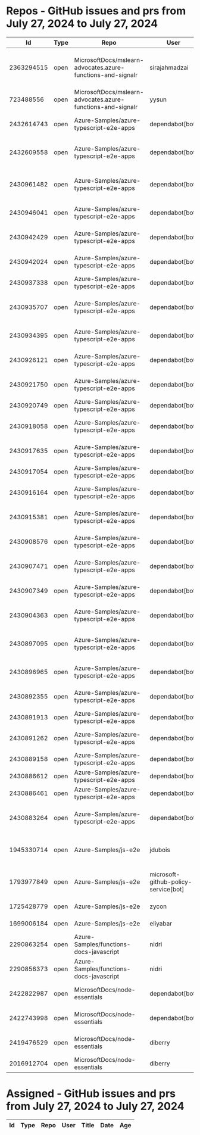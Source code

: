 # Repos - GitHub issues and prs from July 27, 2024 to July 27, 2024
|Id|Type|Repo|User|Title|Date|Age|
|--|--|--|--|--|--|--|
|2363294515|open|MicrosoftDocs/mslearn-advocates.azure-functions-and-signalr|sirajahmadzai| [ Enable real-time updates in a web application using Azure Functions and SignalR Service Exercise Deployment Fails](https://api.github.com/repos/MicrosoftDocs/mslearn-advocates.azure-functions-and-signalr/issues/90)|2024-06-20T00:34:49Z|37|
|723488556|open|MicrosoftDocs/mslearn-advocates.azure-functions-and-signalr|yysun| [connection.send vs axios](https://api.github.com/repos/MicrosoftDocs/mslearn-advocates.azure-functions-and-signalr/issues/16)|2020-10-16T19:42:14Z|1380|
|2432614743|open|Azure-Samples/azure-typescript-e2e-apps|dependabot[bot]| [Bump @typescript-eslint/eslint-plugin from 5.62.0 to 7.17.0 in /lib](https://api.github.com/repos/Azure-Samples/azure-typescript-e2e-apps/issues/210)|2024-07-26T16:58:42Z|1|
|2432609558|open|Azure-Samples/azure-typescript-e2e-apps|dependabot[bot]| [Bump eslint-config-prettier from 8.10.0 to 9.1.0 in /azure-upload-file-to-storage/api](https://api.github.com/repos/Azure-Samples/azure-typescript-e2e-apps/issues/209)|2024-07-26T16:54:49Z|1|
|2430961482|open|Azure-Samples/azure-typescript-e2e-apps|dependabot[bot]| [Bump @typescript-eslint/eslint-plugin from 5.62.0 to 7.17.0 in /lib-openai](https://api.github.com/repos/Azure-Samples/azure-typescript-e2e-apps/issues/208)|2024-07-25T20:54:09Z|2|
|2430946041|open|Azure-Samples/azure-typescript-e2e-apps|dependabot[bot]| [Bump prettier from 2.8.8 to 3.3.3 in /app-react-vite-openai-chat](https://api.github.com/repos/Azure-Samples/azure-typescript-e2e-apps/issues/207)|2024-07-25T20:42:27Z|2|
|2430942429|open|Azure-Samples/azure-typescript-e2e-apps|dependabot[bot]| [Bump @types/node from 18.19.42 to 20.14.12 in /api-functions-v4-upload-file](https://api.github.com/repos/Azure-Samples/azure-typescript-e2e-apps/issues/206)|2024-07-25T20:39:56Z|2|
|2430942024|open|Azure-Samples/azure-typescript-e2e-apps|dependabot[bot]| [Bump @types/mssql from 8.1.2 to 9.1.5 in /lib-azure-sql](https://api.github.com/repos/Azure-Samples/azure-typescript-e2e-apps/issues/205)|2024-07-25T20:39:37Z|2|
|2430937338|open|Azure-Samples/azure-typescript-e2e-apps|dependabot[bot]| [Bump chalk from 4.1.2 to 5.3.0](https://api.github.com/repos/Azure-Samples/azure-typescript-e2e-apps/issues/204)|2024-07-25T20:36:09Z|2|
|2430935707|open|Azure-Samples/azure-typescript-e2e-apps|dependabot[bot]| [Bump @types/node from 16.18.104 to 20.14.12 in /api-functions-v4-cosmos-db-no-sql](https://api.github.com/repos/Azure-Samples/azure-typescript-e2e-apps/issues/203)|2024-07-25T20:34:55Z|2|
|2430934395|open|Azure-Samples/azure-typescript-e2e-apps|dependabot[bot]| [Bump typescript from 4.9.5 to 5.5.4 in /api-functions-v4-mongoose](https://api.github.com/repos/Azure-Samples/azure-typescript-e2e-apps/issues/202)|2024-07-25T20:33:56Z|2|
|2430926121|open|Azure-Samples/azure-typescript-e2e-apps|dependabot[bot]| [Bump @typescript-eslint/eslint-plugin from 5.62.0 to 7.17.0 in /lib-util](https://api.github.com/repos/Azure-Samples/azure-typescript-e2e-apps/issues/201)|2024-07-25T20:27:52Z|2|
|2430921750|open|Azure-Samples/azure-typescript-e2e-apps|dependabot[bot]| [Bump eslint-config-prettier from 8.10.0 to 9.1.0 in /sdk-azure-openai](https://api.github.com/repos/Azure-Samples/azure-typescript-e2e-apps/issues/200)|2024-07-25T20:24:38Z|2|
|2430920749|open|Azure-Samples/azure-typescript-e2e-apps|dependabot[bot]| [Bump eslint from 8.57.0 to 9.7.0 in /sdk-azure-openai](https://api.github.com/repos/Azure-Samples/azure-typescript-e2e-apps/issues/199)|2024-07-25T20:23:54Z|2|
|2430918058|open|Azure-Samples/azure-typescript-e2e-apps|dependabot[bot]| [Bump @azure/openai from 1.0.0-beta.12 to 2.0.0-beta.1 in /lib-openai](https://api.github.com/repos/Azure-Samples/azure-typescript-e2e-apps/issues/198)|2024-07-25T20:21:57Z|2|
|2430917635|open|Azure-Samples/azure-typescript-e2e-apps|dependabot[bot]| [Bump rimraf from 5.0.9 to 6.0.1 in /azure-upload-file-to-storage/app](https://api.github.com/repos/Azure-Samples/azure-typescript-e2e-apps/issues/197)|2024-07-25T20:21:39Z|2|
|2430917054|open|Azure-Samples/azure-typescript-e2e-apps|dependabot[bot]| [Bump typescript from 4.9.5 to 5.5.4 in /app-react-vite](https://api.github.com/repos/Azure-Samples/azure-typescript-e2e-apps/issues/196)|2024-07-25T20:21:14Z|2|
|2430916164|open|Azure-Samples/azure-typescript-e2e-apps|dependabot[bot]| [Bump @types/node from 18.19.42 to 20.14.12 in /app-react-vite](https://api.github.com/repos/Azure-Samples/azure-typescript-e2e-apps/issues/195)|2024-07-25T20:20:35Z|2|
|2430915381|open|Azure-Samples/azure-typescript-e2e-apps|dependabot[bot]| [Bump vite from 4.5.3 to 5.3.5 in /azure-upload-file-to-storage/app](https://api.github.com/repos/Azure-Samples/azure-typescript-e2e-apps/issues/194)|2024-07-25T20:20:00Z|2|
|2430908576|open|Azure-Samples/azure-typescript-e2e-apps|dependabot[bot]| [Bump typescript from 4.9.5 to 5.5.4 in /api-functions-v4-cosmos-db-no-sql](https://api.github.com/repos/Azure-Samples/azure-typescript-e2e-apps/issues/193)|2024-07-25T20:15:02Z|2|
|2430907471|open|Azure-Samples/azure-typescript-e2e-apps|dependabot[bot]| [Bump rimraf from 5.0.9 to 6.0.1 in /api-functions-v4-upload-file](https://api.github.com/repos/Azure-Samples/azure-typescript-e2e-apps/issues/192)|2024-07-25T20:14:13Z|2|
|2430907349|open|Azure-Samples/azure-typescript-e2e-apps|dependabot[bot]| [Bump typescript from 4.9.5 to 5.5.4 in /api-functions-v4-upload-file](https://api.github.com/repos/Azure-Samples/azure-typescript-e2e-apps/issues/191)|2024-07-25T20:14:07Z|2|
|2430904363|open|Azure-Samples/azure-typescript-e2e-apps|dependabot[bot]| [Bump eslint-config-prettier from 8.10.0 to 9.1.0 in /lib-util](https://api.github.com/repos/Azure-Samples/azure-typescript-e2e-apps/issues/190)|2024-07-25T20:11:56Z|2|
|2430897095|open|Azure-Samples/azure-typescript-e2e-apps|dependabot[bot]| [Bump @typescript-eslint/eslint-plugin from 5.62.0 to 7.17.0 in /sdk-azure-openai](https://api.github.com/repos/Azure-Samples/azure-typescript-e2e-apps/issues/189)|2024-07-25T20:06:47Z|2|
|2430896965|open|Azure-Samples/azure-typescript-e2e-apps|dependabot[bot]| [Bump styled-components from 5.3.11 to 6.1.12 in /app-react-vite-openai-chat](https://api.github.com/repos/Azure-Samples/azure-typescript-e2e-apps/issues/188)|2024-07-25T20:06:42Z|2|
|2430892355|open|Azure-Samples/azure-typescript-e2e-apps|dependabot[bot]| [Bump @azure/openai from 1.0.0-beta.12 to 2.0.0-beta.1](https://api.github.com/repos/Azure-Samples/azure-typescript-e2e-apps/issues/187)|2024-07-25T20:03:22Z|2|
|2430891913|open|Azure-Samples/azure-typescript-e2e-apps|dependabot[bot]| [Bump eslint from 8.57.0 to 9.7.0 in /lib-openai](https://api.github.com/repos/Azure-Samples/azure-typescript-e2e-apps/issues/186)|2024-07-25T20:03:03Z|2|
|2430891262|open|Azure-Samples/azure-typescript-e2e-apps|dependabot[bot]| [Bump typescript from 4.9.5 to 5.5.4 in /api-functions-v3-upload-file](https://api.github.com/repos/Azure-Samples/azure-typescript-e2e-apps/issues/185)|2024-07-25T20:02:34Z|2|
|2430889158|open|Azure-Samples/azure-typescript-e2e-apps|dependabot[bot]| [Bump @azure/functions from 4.0.0-alpha.9 to 4.5.0 in /api](https://api.github.com/repos/Azure-Samples/azure-typescript-e2e-apps/issues/184)|2024-07-25T20:01:05Z|2|
|2430886612|open|Azure-Samples/azure-typescript-e2e-apps|dependabot[bot]| [Bump prettier from 2.8.8 to 3.3.3 in /lib-util](https://api.github.com/repos/Azure-Samples/azure-typescript-e2e-apps/issues/183)|2024-07-25T19:59:18Z|2|
|2430886461|open|Azure-Samples/azure-typescript-e2e-apps|dependabot[bot]| [Bump uuid from 9.0.1 to 10.0.0 in /lib-azure-sql](https://api.github.com/repos/Azure-Samples/azure-typescript-e2e-apps/issues/182)|2024-07-25T19:59:11Z|2|
|2430883264|open|Azure-Samples/azure-typescript-e2e-apps|dependabot[bot]| [Bump @typescript-eslint/eslint-plugin from 5.62.0 to 7.17.0 in /azure-upload-file-to-storage/api](https://api.github.com/repos/Azure-Samples/azure-typescript-e2e-apps/issues/181)|2024-07-25T19:56:50Z|2|
|1945330714|open|Azure-Samples/js-e2e|jdubois| [This repo doesn't meet the "durable ownership minimums" for Microsoft compliance](https://api.github.com/repos/Azure-Samples/js-e2e/issues/55)|2023-10-16T14:19:48Z|285|
|1793977849|open|Azure-Samples/js-e2e|microsoft-github-policy-service[bot]| [FabricBot: Onboarding to GitOps.ResourceManagement because of FabricBot decommissioning](https://api.github.com/repos/Azure-Samples/js-e2e/issues/54)|2023-07-07T18:01:49Z|386|
|1725428779|open|Azure-Samples/js-e2e|zycon| [Method changed to beginStart](https://api.github.com/repos/Azure-Samples/js-e2e/issues/53)|2023-05-25T09:20:31Z|429|
|1699006184|open|Azure-Samples/js-e2e|eliyabar| [Update create-vm.js](https://api.github.com/repos/Azure-Samples/js-e2e/issues/52)|2023-05-07T10:47:32Z|447|
|2290863254|open|Azure-Samples/functions-docs-javascript|nidri| [Update README.md to update references to http triggers](https://api.github.com/repos/Azure-Samples/functions-docs-javascript/issues/9)|2024-05-11T11:56:21Z|77|
|2290856373|open|Azure-Samples/functions-docs-javascript|nidri| [Update httpTriggerRoute.js to use 'context' instead of 'console' for …](https://api.github.com/repos/Azure-Samples/functions-docs-javascript/issues/8)|2024-05-11T11:47:20Z|77|
|2422822987|open|MicrosoftDocs/node-essentials|dependabot[bot]| [chore(deps-dev): bump husky from 9.0.10 to 9.1.1 in /nodejs-http](https://api.github.com/repos/MicrosoftDocs/node-essentials/issues/146)|2024-07-22T13:00:26Z|5|
|2422743998|open|MicrosoftDocs/node-essentials|dependabot[bot]| [chore(deps-dev): bump husky from 9.0.10 to 9.1.1 in /nodejs-files](https://api.github.com/repos/MicrosoftDocs/node-essentials/issues/145)|2024-07-22T12:23:36Z|5|
|2419476529|open|MicrosoftDocs/node-essentials|diberry| [Dependencies module - updates based on security work.](https://api.github.com/repos/MicrosoftDocs/node-essentials/issues/144)|2024-07-19T17:31:36Z|8|
|2016912704|open|MicrosoftDocs/node-essentials|diberry| [Best practice for updates](https://api.github.com/repos/MicrosoftDocs/node-essentials/issues/47)|2023-11-29T15:58:58Z|241|
# Assigned - GitHub issues and prs from July 27, 2024 to July 27, 2024
|Id|Type|Repo|User|Title|Date|Age|
|--|--|--|--|--|--|--|
